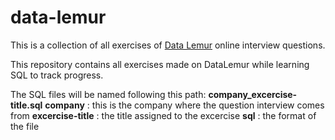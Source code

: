 # data-lemur
This is a collection of all exercises of [Data Lemur](https://datalemur.com/questions) online interview questions.

This repository contains all exercises made on DataLemur while learning SQL to track progress. 

The SQL files will be named following this path: 
__company_excercise-title.sql__
**company** : this is the company where the question interview comes from
**excercise-title** : the title assigned to the excercise
**sql** : the format of the file 
